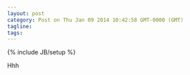```yaml
---
layout: post
category: Post on Thu Jan 09 2014 10:42:58 GMT-0000 (GMT)
tagline: 
tags: 
---
```

{% include JB/setup %}

Hhh
